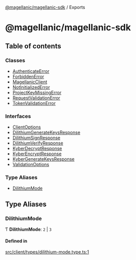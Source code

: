 [@magellanic/magellanic-sdk](README.md) / Exports

# @magellanic/magellanic-sdk

## Table of contents

### Classes

- [AuthenticateError](classes/AuthenticateError.md)
- [ForbiddenError](classes/ForbiddenError.md)
- [MagellanicClient](classes/MagellanicClient.md)
- [NotInitializedError](classes/NotInitializedError.md)
- [ProjectKeyMissingError](classes/ProjectKeyMissingError.md)
- [RequestValidationError](classes/RequestValidationError.md)
- [TokenValidationError](classes/TokenValidationError.md)

### Interfaces

- [ClientOptions](interfaces/ClientOptions.md)
- [DilithiumGenerateKeysResponse](interfaces/DilithiumGenerateKeysResponse.md)
- [DilithiumSignResponse](interfaces/DilithiumSignResponse.md)
- [DilithiumVerifyResponse](interfaces/DilithiumVerifyResponse.md)
- [KyberDecryptResponse](interfaces/KyberDecryptResponse.md)
- [KyberEncryptResponse](interfaces/KyberEncryptResponse.md)
- [KyberGenerateKeysResponse](interfaces/KyberGenerateKeysResponse.md)
- [ValidationOptions](interfaces/ValidationOptions.md)

### Type Aliases

- [DilithiumMode](modules.md#dilithiummode)

## Type Aliases

### DilithiumMode

Ƭ **DilithiumMode**: ``2`` \| ``3``

#### Defined in

[src/client/types/dilithium-mode.type.ts:1](https://github.com/Magellanic-AI/magellanic-sdk-nodejs/blob/76346bd/src/client/types/dilithium-mode.type.ts#L1)
